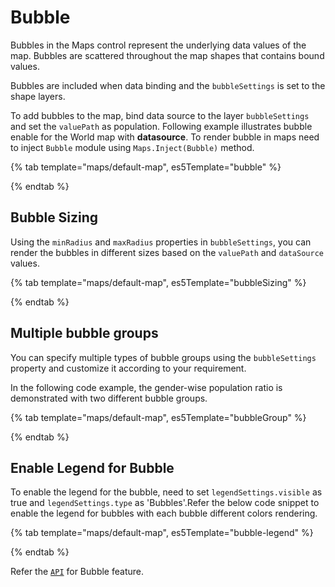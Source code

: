 # Bubble

Bubbles in the Maps control represent the underlying data values of the map. Bubbles are scattered throughout the map shapes that contains bound values.

Bubbles are included when data binding and the `bubbleSettings` is set to the shape layers.

To add bubbles to the map, bind data source to the layer `bubbleSettings` and set the `valuePath` as population. Following example illustrates bubble enable for the World map with **datasource**.
To render bubble in maps need to inject `Bubble` module using `Maps.Inject(Bubble)` method.

{% tab template="maps/default-map", es5Template="bubble" %}

{% endtab %}

## Bubble Sizing

Using the `minRadius` and `maxRadius` properties in `bubbleSettings`, you can render the bubbles in different sizes based on the `valuePath` and `dataSource` values.

{% tab template="maps/default-map", es5Template="bubbleSizing" %}

{% endtab %}

## Multiple bubble groups

You can specify multiple types of bubble groups using the `bubbleSettings` property and customize it according to your requirement.

In the following code example, the gender-wise population ratio is demonstrated with two different bubble groups.

{% tab template="maps/default-map", es5Template="bubbleGroup" %}

{% endtab %}

## Enable Legend for Bubble

To enable the legend for the bubble, need to set `legendSettings.visible` as true and `legendSettings.type` as 'Bubbles'.Refer the below code snippet to enable the legend for bubbles with each bubble different colors rendering.

{% tab template="maps/default-map", es5Template="bubble-legend" %}

{% endtab %}

Refer the [`API`](../api/maps/bubbleSettingsModel/) for Bubble feature.